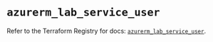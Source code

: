 # `azurerm_lab_service_user`

Refer to the Terraform Registry for docs: [`azurerm_lab_service_user`](https://registry.terraform.io/providers/hashicorp/azurerm/3.104.0/docs/resources/lab_service_user).
